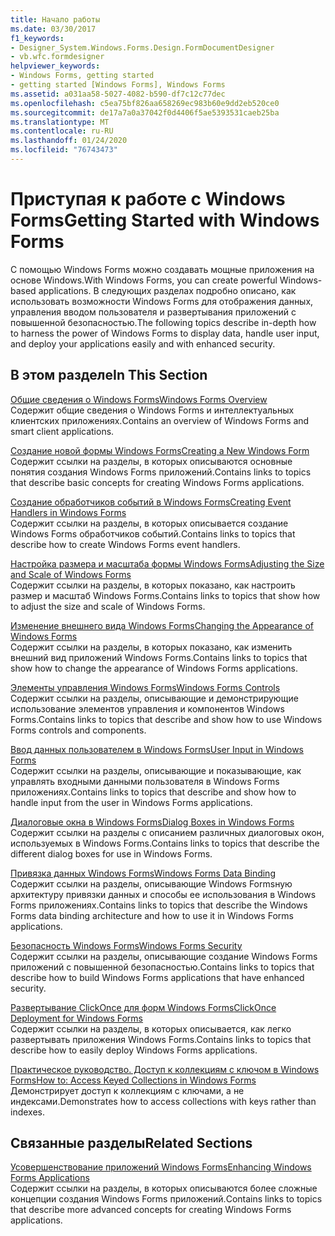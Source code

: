 ```yaml
---
title: Начало работы
ms.date: 03/30/2017
f1_keywords:
- Designer_System.Windows.Forms.Design.FormDocumentDesigner
- vb.wfc.formdesigner
helpviewer_keywords:
- Windows Forms, getting started
- getting started [Windows Forms], Windows Forms
ms.assetid: a031aa58-5027-4082-b590-df7c12c77dec
ms.openlocfilehash: c5ea75bf826aa658269ec983b60e9dd2eb520ce0
ms.sourcegitcommit: de17a7a0a37042f0d4406f5ae5393531caeb25ba
ms.translationtype: MT
ms.contentlocale: ru-RU
ms.lasthandoff: 01/24/2020
ms.locfileid: "76743473"
---
```

# <a name="getting-started-with-windows-forms"></a><span data-ttu-id="91416-102">Приступая к работе с Windows Forms</span><span class="sxs-lookup"><span data-stu-id="91416-102">Getting Started with Windows Forms</span></span>
<span data-ttu-id="91416-103">С помощью Windows Forms можно создавать мощные приложения на основе Windows.</span><span class="sxs-lookup"><span data-stu-id="91416-103">With Windows Forms, you can create powerful Windows-based applications.</span></span> <span data-ttu-id="91416-104">В следующих разделах подробно описано, как использовать возможности Windows Forms для отображения данных, управления вводом пользователя и развертывания приложений с повышенной безопасностью.</span><span class="sxs-lookup"><span data-stu-id="91416-104">The following topics describe in-depth how to harness the power of Windows Forms to display data, handle user input, and deploy your applications easily and with enhanced security.</span></span>  
  
## <a name="in-this-section"></a><span data-ttu-id="91416-105">В этом разделе</span><span class="sxs-lookup"><span data-stu-id="91416-105">In This Section</span></span>  
 [<span data-ttu-id="91416-106">Общие сведения о Windows Forms</span><span class="sxs-lookup"><span data-stu-id="91416-106">Windows Forms Overview</span></span>](windows-forms-overview.md)  
 <span data-ttu-id="91416-107">Содержит общие сведения о Windows Forms и интеллектуальных клиентских приложениях.</span><span class="sxs-lookup"><span data-stu-id="91416-107">Contains an overview of Windows Forms and smart client applications.</span></span>  
  
 [<span data-ttu-id="91416-108">Создание новой формы Windows Forms</span><span class="sxs-lookup"><span data-stu-id="91416-108">Creating a New Windows Form</span></span>](creating-a-new-windows-form.md)  
 <span data-ttu-id="91416-109">Содержит ссылки на разделы, в которых описываются основные понятия создания Windows Forms приложений.</span><span class="sxs-lookup"><span data-stu-id="91416-109">Contains links to topics that describe basic concepts for creating Windows Forms applications.</span></span>  
  
 [<span data-ttu-id="91416-110">Создание обработчиков событий в Windows Forms</span><span class="sxs-lookup"><span data-stu-id="91416-110">Creating Event Handlers in Windows Forms</span></span>](creating-event-handlers-in-windows-forms.md)  
 <span data-ttu-id="91416-111">Содержит ссылки на разделы, в которых описывается создание Windows Forms обработчиков событий.</span><span class="sxs-lookup"><span data-stu-id="91416-111">Contains links to topics that describe how to create Windows Forms event handlers.</span></span>  
  
 [<span data-ttu-id="91416-112">Настройка размера и масштаба формы Windows Forms</span><span class="sxs-lookup"><span data-stu-id="91416-112">Adjusting the Size and Scale of Windows Forms</span></span>](adjusting-the-size-and-scale-of-windows-forms.md)  
 <span data-ttu-id="91416-113">Содержит ссылки на разделы, в которых показано, как настроить размер и масштаб Windows Forms.</span><span class="sxs-lookup"><span data-stu-id="91416-113">Contains links to topics that show how to adjust the size and scale of Windows Forms.</span></span>  
  
 [<span data-ttu-id="91416-114">Изменение внешнего вида Windows Forms</span><span class="sxs-lookup"><span data-stu-id="91416-114">Changing the Appearance of Windows Forms</span></span>](changing-the-appearance-of-windows-forms.md)  
 <span data-ttu-id="91416-115">Содержит ссылки на разделы, в которых показано, как изменить внешний вид приложений Windows Forms.</span><span class="sxs-lookup"><span data-stu-id="91416-115">Contains links to topics that show how to change the appearance of Windows Forms applications.</span></span>  
  
 [<span data-ttu-id="91416-116">Элементы управления Windows Forms</span><span class="sxs-lookup"><span data-stu-id="91416-116">Windows Forms Controls</span></span>](./controls/index.md)  
 <span data-ttu-id="91416-117">Содержит ссылки на разделы, описывающие и демонстрирующие использование элементов управления и компонентов Windows Forms.</span><span class="sxs-lookup"><span data-stu-id="91416-117">Contains links to topics that describe and show how to use Windows Forms controls and components.</span></span>  
  
 [<span data-ttu-id="91416-118">Ввод данных пользователем в Windows Forms</span><span class="sxs-lookup"><span data-stu-id="91416-118">User Input in Windows Forms</span></span>](user-input-in-windows-forms.md)  
 <span data-ttu-id="91416-119">Содержит ссылки на разделы, описывающие и показывающие, как управлять входными данными пользователя в Windows Forms приложениях.</span><span class="sxs-lookup"><span data-stu-id="91416-119">Contains links to topics that describe and show how to handle input from the user in Windows Forms applications.</span></span>  
  
 [<span data-ttu-id="91416-120">Диалоговые окна в Windows Forms</span><span class="sxs-lookup"><span data-stu-id="91416-120">Dialog Boxes in Windows Forms</span></span>](dialog-boxes-in-windows-forms.md)  
 <span data-ttu-id="91416-121">Содержит ссылки на разделы с описанием различных диалоговых окон, используемых в Windows Forms.</span><span class="sxs-lookup"><span data-stu-id="91416-121">Contains links to topics that describe the different dialog boxes for use in Windows Forms.</span></span>  
  
 [<span data-ttu-id="91416-122">Привязка данных Windows Forms</span><span class="sxs-lookup"><span data-stu-id="91416-122">Windows Forms Data Binding</span></span>](windows-forms-data-binding.md)  
 <span data-ttu-id="91416-123">Содержит ссылки на разделы, описывающие Windows Formsную архитектуру привязки данных и способы ее использования в Windows Forms приложениях.</span><span class="sxs-lookup"><span data-stu-id="91416-123">Contains links to topics that describe the Windows Forms data binding architecture and how to use it in Windows Forms applications.</span></span>  
  
 [<span data-ttu-id="91416-124">Безопасность Windows Forms</span><span class="sxs-lookup"><span data-stu-id="91416-124">Windows Forms Security</span></span>](windows-forms-security.md)  
 <span data-ttu-id="91416-125">Содержит ссылки на разделы, описывающие создание Windows Forms приложений с повышенной безопасностью.</span><span class="sxs-lookup"><span data-stu-id="91416-125">Contains links to topics that describe how to build Windows Forms applications that have enhanced security.</span></span>  
  
 [<span data-ttu-id="91416-126">Развертывание ClickOnce для форм Windows Forms</span><span class="sxs-lookup"><span data-stu-id="91416-126">ClickOnce Deployment for Windows Forms</span></span>](clickonce-deployment-for-windows-forms.md)  
 <span data-ttu-id="91416-127">Содержит ссылки на разделы, в которых описывается, как легко развертывать приложения Windows Forms.</span><span class="sxs-lookup"><span data-stu-id="91416-127">Contains links to topics that describe how to easily deploy Windows Forms applications.</span></span>  
  
 [<span data-ttu-id="91416-128">Практическое руководство. Доступ к коллекциям с ключом в Windows Forms</span><span class="sxs-lookup"><span data-stu-id="91416-128">How to: Access Keyed Collections in Windows Forms</span></span>](how-to-access-keyed-collections-in-windows-forms.md)  
 <span data-ttu-id="91416-129">Демонстрирует доступ к коллекциям с ключами, а не индексами.</span><span class="sxs-lookup"><span data-stu-id="91416-129">Demonstrates how to access collections with keys rather than indexes.</span></span>  
  
## <a name="related-sections"></a><span data-ttu-id="91416-130">Связанные разделы</span><span class="sxs-lookup"><span data-stu-id="91416-130">Related Sections</span></span>  
 [<span data-ttu-id="91416-131">Усовершенствование приложений Windows Forms</span><span class="sxs-lookup"><span data-stu-id="91416-131">Enhancing Windows Forms Applications</span></span>](./advanced/index.md)  
 <span data-ttu-id="91416-132">Содержит ссылки на разделы, в которых описываются более сложные концепции создания Windows Forms приложений.</span><span class="sxs-lookup"><span data-stu-id="91416-132">Contains links to topics that describe more advanced concepts for creating Windows Forms applications.</span></span>
